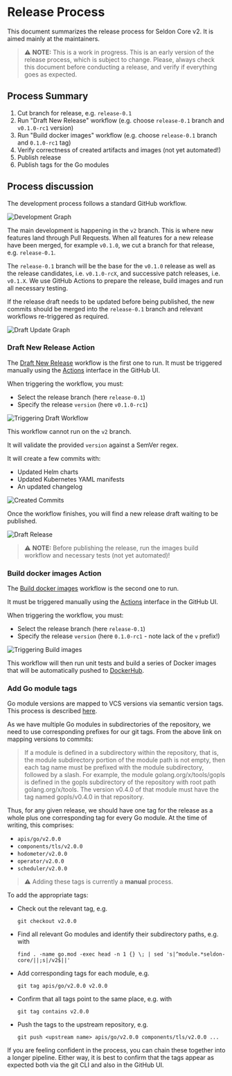 # Release Process

This document summarizes the release process for Seldon Core v2.
It is aimed mainly at the maintainers.

> :warning: **NOTE:** This is a work in progress.
  This is an early version of the release process, which is subject to change.
  Please, always check this document before conducting a release, and verify if everything goes as expected.


## Process Summary

1. Cut branch for release, e.g. `release-0.1`
2. Run "Draft New Release" workflow (e.g. choose `release-0.1` branch and `v0.1.0-rc1` version)
3. Run "Build docker images" workflow (e.g. choose `release-0.1` branch and `0.1.0-rc1` tag)
4. Verify correctness of created artifacts and images (not yet automated!)
5. Publish release
6. Publish tags for the Go modules


## Process discussion

The development process follows a standard GitHub workflow.

![Development Graph](.images/release-1.png)

The main development is happening in the `v2` branch.
This is where new features land through Pull Requests.
When all features for a new release have been merged, for example `v0.1.0`, we cut a branch for that release, e.g. `release-0.1`.

The `release-0.1` branch will be the base for the `v0.1.0` release as well as the release candidates, i.e. `v0.1.0-rcX`, and successive patch releases, i.e. `v0.1.X`.
We use GitHub Actions to prepare the release, build images and run all necessary testing.

If the release draft needs to be updated before being published, the new commits should be merged into the `release-0.1` branch and relevant workflows re-triggered as required.

![Draft Update Graph](.images/release-2.png)


### Draft New Release Action

The [Draft New Release](./.github/workflows/draft-release.yml) workflow is the first one to run.
It must be triggered manually using the [Actions](https://github.com/SeldonIO/seldon-core/actions/workflows/draft-release.yml) interface in the GitHub UI.

When triggering the workflow, you must:
- Select the release branch (here `release-0.1`)
- Specify the release `version` (here `v0.1.0-rc1`)

![Triggering Draft Workflow](.images/release-4.png)

This workflow cannot run on the `v2` branch.

It will validate the provided `version` against a SemVer regex.

It will create a few commits with:
- Updated Helm charts
- Updated Kubernetes YAML manifests
- An updated changelog

![Created Commits](.images/release-3.png)

Once the workflow finishes, you will find a new release draft waiting to be published.

![Draft Release](.images/release-5.png)

> :warning: **NOTE:** Before publishing the release, run the images build workflow and necessary tests (not yet automated)!


### Build docker images Action

The [Build docker images](./.github/workflows/images.yml) workflow is the second one to run.

It must be triggered manually using the [Actions](https://github.com/SeldonIO/seldon-core/actions/workflows/draft-release.yml) interface in the GitHub UI.

When triggering the workflow, you must:
- Select the release branch (here `release-0.1`)
- Specify the release `version` (here `0.1.0-rc1` - note lack of the `v` prefix!)

![Triggering Build images](.images/release-6.png)

This workflow will then run unit tests and build a series of Docker images that will be automatically pushed to [DockerHub](https://hub.docker.com/).


### Add Go module tags

Go module versions are mapped to VCS versions via semantic version tags.
This process is described [here](https://go.dev/ref/mod#vcs-version).

As we have multiple Go modules in subdirectories of the repository, we need to use corresponding prefixes for our git tags.
From the above link on mapping versions to commits:
> If a module is defined in a subdirectory within the repository, that is, the module subdirectory portion of the module path is not empty, then each tag name must be prefixed with the module subdirectory, followed by a slash. For example, the module golang.org/x/tools/gopls is defined in the gopls subdirectory of the repository with root path golang.org/x/tools. The version v0.4.0 of that module must have the tag named gopls/v0.4.0 in that repository.

Thus, for any given release, we should have one tag for the release as a whole plus one corresponding tag for every Go module.
At the time of writing, this comprises:
* `apis/go/v2.0.0`
* `components/tls/v2.0.0`
* `hodometer/v2.0.0`
* `operator/v2.0.0`
* `scheduler/v2.0.0`

> :warning: Adding these tags is currently a **manual** process.

To add the appropriate tags:
* Check out the relevant tag, e.g.
  ```
  git checkout v2.0.0
  ```
* Find all relevant Go modules and identify their subdirectory paths, e.g. with
  ```
  find . -name go.mod -exec head -n 1 {} \; | sed 's|^module.*seldon-core/||;s|/v2$||'
  ```
* Add corresponding tags for each module, e.g.
  ```
  git tag apis/go/v2.0.0 v2.0.0
  ```
* Confirm that all tags point to the same place, e.g. with
  ```
  git tag contains v2.0.0
  ```
* Push the tags to the upstream repository, e.g.
  ```
  git push <upstream name> apis/go/v2.0.0 components/tls/v2.0.0 ...
  ```

If you are feeling confident in the process, you can chain these together into a longer pipeline.
Either way, it is best to confirm that the tags appear as expected both via the git CLI and also in the GitHub UI.
